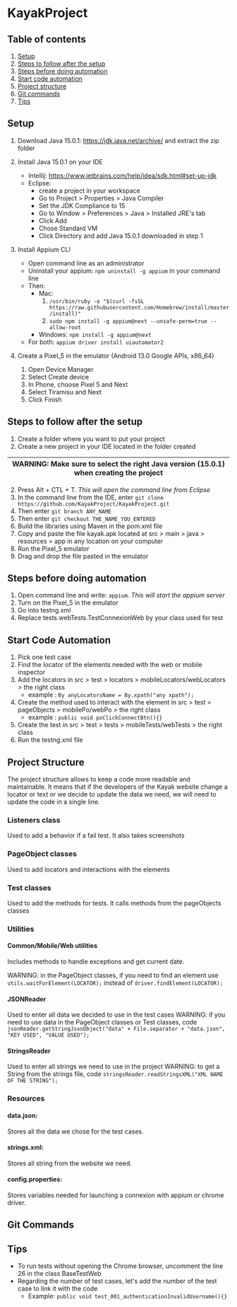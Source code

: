 # KayakProject

## Table of contents
1. [Setup](#setup)
2. [Steps to follow after the setup](#steps-to-follow-after-the-setup)
3. [Steps before doing automation](#steps-before-doing-automation)
4. [Start code automation](#start-code-automation)
5. [Project structure](#project-structure)
6. [Git commands](#git-commands)
7. [Tips](#tips)

## Setup
1. Download Java 15.0.1: https://jdk.java.net/archive/ and extract the zip folder

2. Install Java 15.0.1 on your IDE
   * Intellij: https://www.jetbrains.com/help/idea/sdk.html#set-up-jdk
   * Eclipse: 
     * create a project in your workspace
     * Go to Project > Properties > Java Compiler 
     * Set the JDK Compliance to 15
     * Go to Window > Preferences > Java > Installed JRE's tab
     * Click Add
     * Chose Standard VM
     * Click Directory and add Java 15.0.1 downloaded in step 1

3. Install Appium CLI
   * Open command line as an administrator
   * Uninstall your appium: `npm uninstall -g appium` in your command line
   * Then: 
     * Mac:
         1. `/usr/bin/ruby -e "$(curl -fsSL https://raw.githubusercontent.com/Homebrew/install/master/install)"`
         2. `sudo npm install -g appium@next --unsafe-perm=true --allow-root`
     * Windows: `npm install -g appium@next`
   * For both: `appium driver install uiautomator2`

     
4. Create a Pixel_5 in the emulator (Android 13.0 Google APIs, x86_64)
   1. Open Device Manager
   2. Select Create device
   3. In Phone, choose Pixel 5 and Next
   5. Select Tiramisu and Next
   6. Click Finish



## Steps to follow after the setup
1. Create a folder where you want to put your project
2. Create a new project in your IDE located in the folder created

| WARNING: Make sure to select the right Java version (15.0.1) when creating the project |
   | --- |

2. Press Alt + CTL + T. *This will open the command line from Eclipse*
3. In the command line from the IDE, enter `git clone https://github.com/KayakProject/KayakProject.git`
4. Then enter `git branch ANY_NAME`
5. Then enter `git checkout THE_NAME_YOU_ENTERED`
6. Build the libraries using Maven in the pom.xml file
7. Copy and paste the file kayak.apk located at src > main > java > resources > app in any location on your computer
8. Run the Pixel_5 emulator
9. Drag and drop the file pasted in the emulator


## Steps before doing automation
1. Open command line and write: `appium`. *This will start the appium server*
2. Turn on the Pixel_5 in the emulator
3. Go into testng.xml
4. Replace tests.webTests.TestConnexionWeb by your class used for test

## Start Code Automation
1. Pick one test case
2. Find the locator of the elements needed with the web or mobile inspector
3. Add the locators in src > test > locators > mobileLocators/webLocators > the right class
   * example : `By anyLocatorsName = By.xpath("any xpath");`
4. Create the method used to interact with the element in src > test > pageObjects > mobilePo/webPo > the right class
   * example : `public void poClickConnectBtn(){}`
5. Create the test in src > test > tests > mobileTests/webTests > the right class
6. Run the testng.xml file


## Project Structure
The project structure allows to keep a code more readable and maintainable. 
It means that if the developers of the Kayak website change a locator or text or we decide to update the data we need, we will need to update the code in a single line. 
### Listeners class 
Used to add a behavior if a fail test. It also takes screenshots

### PageObject classes
Used to add locators and interactions with the elements

### Test classes
Used to add the methods for tests. It calls methods from the pageObjects classes

### Utilities
#### Common/Mobile/Web utilities
Includes methods to handle exceptions and get current date.

WARNING: in the PageObject classes, if you need to find an element use `utils.waitForElement(LOCATOR);`
instead of `driver.findElement(LOCATOR);`


#### JSONReader
Used to enter all data we decided to use in the test cases
WARNING: if you need to use data in the PageObject classes or Test classes, code `jsonReader.getStringJsonObject("data" + File.separator + "data.json", "KEY USED", "VALUE USED");`

#### StringsReader
Used to enter all strings we need to use in the project
WARNING: to get a String from the strings file, code `stringsReader.readStringsXML("XML NAME OF THE STRING");`

### Resources
#### data.json: 
Stores all the data we chose for the test cases.

#### strings.xml: 
Stores all string from the website we need.

#### config.properties: 
Stores variables needed for launching a connexion with appium or chrome driver.

## Git Commands

## Tips
- To run tests without opening the Chrome browser, uncomment the line 26 in the class BaseTestWeb
- Regarding the number of test cases, let's add the number of the test case to link it with the code
  - Example: `public void test_001_authenticationInvalidUsername(){}`


